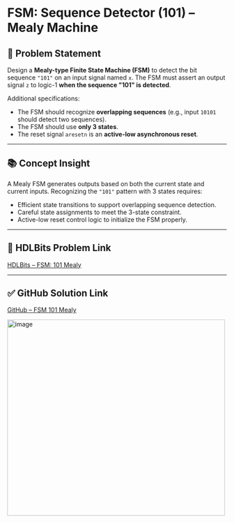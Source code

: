 # FSM: Sequence Detector (101) – Mealy Machine

## 🧩 Problem Statement

Design a **Mealy-type Finite State Machine (FSM)** to detect the bit sequence `"101"` on an input signal named `x`. The FSM must assert an output signal `z` to logic-1 **when the sequence "101" is detected**.

Additional specifications:
- The FSM should recognize **overlapping sequences** (e.g., input `10101` should detect two sequences).
- The FSM should use **only 3 states**.
- The reset signal `aresetn` is an **active-low asynchronous reset**.

---

## 📚 Concept Insight

A Mealy FSM generates outputs based on both the current state and current inputs. Recognizing the `"101"` pattern with 3 states requires:
- Efficient state transitions to support overlapping sequence detection.
- Careful state assignments to meet the 3-state constraint.
- Active-low reset control logic to initialize the FSM properly.

---

## 🔗 HDLBits Problem Link

[HDLBits – FSM: 101 Mealy](https://hdlbits.01xz.net/wiki/Exams/ece241_2014_q5a)

---

## ✅ GitHub Solution Link

[GitHub – FSM 101 Mealy](https://github.com/EswarAdithya011/HDLBits/blob/main/Problem%20Sets/3.%20Circuits/Sequential%20logic/3.9%20Finite%20State%20Machines/3.9.21%20Q8%3A%20Design%20a%20Mealy%20FSM/ece241_2013_q8.v)

<img width="500" height="450" alt="image" src="https://github.com/user-attachments/assets/1dfa8e6d-9f63-470c-99b8-741dcb2939b7" />
